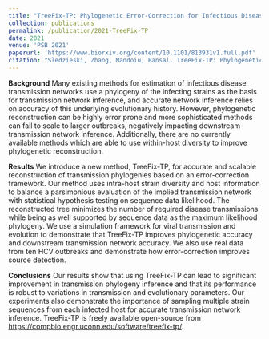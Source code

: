 ```yaml
---
title: "TreeFix-TP: Phylogenetic Error-Correction for Infectious Disease Transmission Network Inference"
collection: publications
permalink: /publication/2021-TreeFix-TP
date: 2021
venue: 'PSB 2021'
paperurl: 'https://www.biorxiv.org/content/10.1101/813931v1.full.pdf'
citation: "Sledzieski, Zhang, Mandoiu, Bansal. TreeFix-TP: Phylogenetic Error-Correction for Infectious Disease Transmission Network Inference. Under review."
---
```


**Background** 
Many existing methods for estimation of infectious disease transmission networks use a phylogeny of the infecting strains as the basis for transmission network inference, and accurate network inference relies on accuracy of this underlying evolutionary history. However, phylogenetic reconstruction can be highly error prone and more sophisticated methods can fail to scale to larger outbreaks, negatively impacting downstream transmission network inference. Additionally, there are no currently available methods which are able to use within-host diversity to improve phylogenetic reconstruction.

**Results**
 We introduce a new method, TreeFix-TP, for accurate and scalable reconstruction of transmission phylogenies based on an error-correction framework. Our method uses intra-host strain diversity and host information to balance a parsimonious evaluation of the implied transmission network with statistical hypothesis testing on sequence data likelihood. The reconstructed tree minimizes the number of required disease transmissions while being as well supported by sequence data as the maximum likelihood phylogeny. We use a simulation framework for viral transmission and evolution to demonstrate that TreeFix-TP improves phylogenetic accuracy and downstream transmission network accuracy. We also use real data from ten HCV outbreaks and demonstrate how error-correction improves source detection.

**Conclusions**
Our results show that using TreeFix-TP can lead to significant improvement in transmission phylogeny inference and that its performance is robust to variations in transmission and evolutionary parameters. Our experiments also demonstrate the importance of sampling multiple strain sequences from each infected host for accurate transmission network inference. TreeFix-TP is freely available open-source from https://compbio.engr.uconn.edu/software/treefix-tp/.